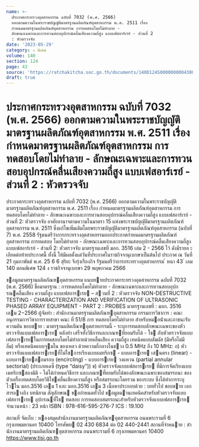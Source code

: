 ```yaml
---
name: >-
  ประกาศกระทรวงอุตสาหกรรม ฉบับที่ 7032 (พ.ศ. 2566)
  ออกตามความในพระราชบัญญัติมาตรฐานผลิตภัณฑ์อุตสาหกรรม พ.ศ. 2511 เรื่อง
  กำหนดมาตรฐานผลิตภัณฑ์อุตสาหกรรม การทดสอบโดยไม่ทำลาย -
  ลักษณะเฉพาะและการทวนสอบอุปกรณ์คลื่นเสียงความถี่สูง แบบเฟสอาร์เรย์ - ส่วนที่ 2
  : หัวตรวจจับ
date: '2023-05-29'
category: ง พิเศษ
volume: 140
section: 124
page: 43
source: 'https://ratchakitcha.soc.go.th/documents/140D124S0000000004300.pdf'
draft: true
---
```


# ประกาศกระทรวงอุตสาหกรรม ฉบับที่ 7032 (พ.ศ. 2566) ออกตามความในพระราชบัญญัติมาตรฐานผลิตภัณฑ์อุตสาหกรรม พ.ศ. 2511 เรื่อง กำหนดมาตรฐานผลิตภัณฑ์อุตสาหกรรม การทดสอบโดยไม่ทำลาย - ลักษณะเฉพาะและการทวนสอบอุปกรณ์คลื่นเสียงความถี่สูง แบบเฟสอาร์เรย์ - ส่วนที่ 2 : หัวตรวจจับ

ประกาศกระทรวงอุตสาหกรรม ฉบับที่ 7032 (พ.ศ. 2566) ออกตามความในพระราชบัญญัติมาตรฐานผลิตภัณฑ์อุตสาหกรรม พ.ศ. 2511 เรื่อง กำหนดมาตรฐานผลิตภัณฑ์อุตสาหกรรม การทดสอบโดยไม่ทำลาย - ลักษณะเฉพาะและการทวนสอบอุปกรณ์คลื่นเสียงความถี่สูง แบบเฟสอาร์เรย์ - ส่วนที่ 2: หัวตรวจจับ อาศัยอานาจตามความในมาตรา 15 แห่งพระราชบัญญัติมาตรฐานผลิตภัณฑ์อุตสาหกรรม พ.ศ. 2511 ซึ่งแก้ไขเพิ่มเติมโดยพระราชบัญญัติมาตรฐานผลิตภัณฑ์อุตสาหกรรม (ฉบับที่ 7) พ.ศ. 2558 รัฐมนตรีว่าการกระทรวงอุตสาหกรรมออกประกาศกำหนดมาตรฐานผลิตภัณฑ์อุตสาหกรรม การทดสอบ โดยไม่ทำลาย - ลักษณะเฉพาะและการทวนสอบอุปกรณ์คลื่นเสียงความถี่สูงแบบเฟสอาร์เรย์ - ส่วนที่ 2: หัวตรวจจับ มาตรฐานเลขที่ มอก. 3516 เล่ม 2 - 2566 ไว้ ดังมีรายล ะเอียดต่อท้ายประกาศนี้ ทั้งนี้ ให้มีผลตั้งแต่วันที่ประกาศในราชกิจจานุเบกษาเป็นต้นไป ประกาศ ณ วันที่ 21 กุมภาพันธ์ พ.ศ. 25 6 6 สุริยะ จึงรุ่งเรืองกิจ รัฐมนตรีว่าการกระทรวงอุตสาหกรรม ้ หนา 43 ่ เลม 140 ตอนพิเศษ 124 ง ราชกิจจานุเบกษา 29 พฤษภาคม 2566

ขอมูลมาตรฐานผลิตภัณฑอุตสาหกรรม แนบทายประกาศกระทรวงอุตสาหกรรม ฉบับที่ 7032 (พ.ศ. 2566) ชื่อมาตรฐาน : การทดสอบโดยไม่ทําลาย - ลักษณะเฉพาะและการทวนสอบอุปกรณคลื่นเสียง ความถี่สูง แบบเฟสอารเรย – สวนที่ 2 : หัวตรวจจับ NON-DESTRUCTIVE TESTING - CHARACTERIZATION AND VERIFICATION OF ULTRASONIC PHASED ARRAY EQUIPMENT - PART 2 : PROBES มาตรฐานเลขที่ : มอก. 3516 เลม 2−2566 ผู้จัดทํา : สํานักงานมาตรฐานผลิตภัณฑอุตสาหกรรม กรรมการวิชาการ : คณะอนุกรรมการวิชาการรายสาขา คณะ ที่ 51/8 การ ทดสอบโดยไม่ทําลาย สําหรับหมอน้ําและภาชนะรับความดัน ขอบขาย : มาตรฐานผลิตภัณฑอุตสาหกรรมนี้ - ระบุการทดสอบลักษณะเฉพาะของหัวตรวจจับแบบเฟสอารเรย หลังทํา เสร็จทั้งวิธีการและเกณฑที่ยอมรับได้ - ใช กับหัวตรวจจับแบบเฟสอารเรยในการทดสอบโดยไม่ทําลายด้วยคลื่นเสียง ความถี่สูง เทคนิคแบบสัมผัส (มีหรือไม่มี ลิ่ม) หรือเทคนิคแบบจุมใน ของเหลว ด้วยความถี่กลางในชวง 0.5 MHz ถึง 10 MHz: ก) หัวตรวจจับแบบเฟสอารเรยที่ไม่ใชการเรียงแบบเมทริกซ - แบบอารเรย เสนตรง (linear) - แบบอารเรยลอมรอบ (encircling) - แบบอารเรย วงแหวน (partial annular sectorial) (ประเภทเดซี่ (type “daisy”)) ข) หัวตรวจจับแบบเฟสอารเรย ที่มีการจัดเรียงแบบเมทริกซสองมิติ - ไม่ได้กําหนดวิธีการ และเกณฑที่ยอมรับได้ของลักษณะเฉพาะของสมรรถนะ ของตัวเครื่องทดสอบโดยวิธีใชคลื่นเสียงความถี่สูง หรือสมรรถนะโดยรวม ของระบบ ซึ่งได้ทําการระบุไวใน มอก.3516 เลม 1 และ มอก.3516 เลม 3 เนื้อหาประกอบด้วย : บททั่วไป ขอบขาย เอกสารอางอิง บทนิยาม สัญลักษณ ขอกําหนดทั่วไป ขอมูลดานเทคนิคสําหรับหัวตรวจจับแบบเฟสอารเรย อุปกรณที่ใช ทดสอบ การทดสอบสมรรถนะสําหรับหัวตรวจจับแบบเฟสอารเรย จํานวนหน้า : 23 หน้า ISBN : 978-616-595-276-7 ICS : 19.100

สถานที่ จัดเก็บ : หองสมุดสํานักงานมาตรฐานผลิตภัณฑอุตสาหกรรม ถนนพระรามที่ 6 กรุงเทพมหานคร 10400 โทรศัพท 02 430 6834 ต่อ 02 440-2441 สถานที่จําหนาย : สํานักงานมาตรฐานผลิตภัณฑอุตสาหกรรม ถนนพระรามที่ 6 กรุงเทพมหานคร 10400 https://www.tisi.go.th
